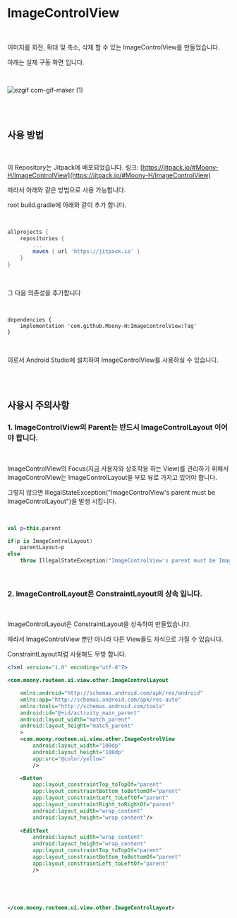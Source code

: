 # ImageControlView

<br/>

이미지를 회전, 확대 및 축소, 삭제 할 수 있는 ImageControlView를 만들었습니다.

아래는 실제 구동 화면 입니다.

<br/>


![ezgif com-gif-maker (1)](https://user-images.githubusercontent.com/53536205/173427966-359d62b2-4bff-4e7c-bfdd-038f4bf9ce3a.gif)


<br/>

<br/>

## 사용 방법

<br/>

이 Repository는 Jitpack에 배포되었습니다. 링크: [https://jitpack.io/#Moony-H/ImageControlView](https://jitpack.io/#Moony-H/ImageControlView)

따라서 아래와 같은 방법으로 사용 가능합니다.

root build.gradle에 아래와 같이 추가 합니다.

<br/>

```gradle
allprojects {
    repositories {
	    ...
		maven { url 'https://jitpack.io' }
	}
}
```

<br/>

그 다음 의존성을 추가합니다

<br/>

```
dependencies {
	implementation 'com.github.Moony-H:ImageControlView:Tag'
}
```

<br/>

이로서 Android Studio에 설치하여 ImageControlView를 사용하실 수 있습니다.

<br/>

<br/>


## 사용시 주의사항

### 1. ImageControlView의 Parent는 반드시 ImageControlLayout 이어야 합니다.

<br/>

ImageControlView의 Focus(지금 사용자와 상호작용 하는 View)를 관리하기 위해서 ImageControlView는 ImageControlLayout을 부모 뷰로 가지고 있어야 합니다.

그렇지 않으면 IllegalStateException("ImageControlView's parent must be ImageControlLayout")을 발생 시킵니다.

<br/>

```kotlin
val p=this.parent

if(p is ImageControlLayout)
    parentLayout=p
else
    throw IllegalStateException("ImageControlView's parent must be ImageControlLayout")
```

<br/>

### 2. ImageControlLayout은 ConstraintLayout의 상속 입니다.

<br/>

ImageControlLayout은 ConstraintLayout을 상속하여 만들었습니다.

따라서 ImageControlView 뿐만 아니라 다른 View들도 자식으로 가질 수 있습니다.

ConstraintLayout처럼 사용해도 무방 합니다.

```xml
<?xml version="1.0" encoding="utf-8"?>

<com.moony.routeen.ui.view.other.ImageControlLayout

    xmlns:android="http://schemas.android.com/apk/res/android"
    xmlns:app="http://schemas.android.com/apk/res-auto"
    xmlns:tools="http://schemas.android.com/tools"
    android:id="@+id/activity_main_parent"
    android:layout_width="match_parent"
    android:layout_height="match_parent"
    >
    <com.moony.routeen.ui.view.other.ImageControlView
        android:layout_width="100dp"
        android:layout_height="100dp"
        app:src="@color/yellow"
        />

    <Button
        app:layout_constraintTop_toTopOf="parent"
        app:layout_constraintBottom_toBottomOf="parent"
        app:layout_constraintLeft_toLeftOf="parent"
        app:layout_constraintRight_toRightOf="parent"
        android:layout_width="wrap_content"
        android:layout_height="wrap_content"/>
    
    <EditText
        android:layout_width="wrap_content"
        android:layout_height="wrap_content"
        app:layout_constraintTop_toTopOf="parent"
        app:layout_constraintBottom_toBottomOf="parent"
        app:layout_constraintLeft_toLeftOf="parent"
        />





</com.moony.routeen.ui.view.other.ImageControlLayout>
```
